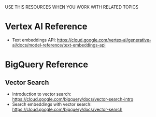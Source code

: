 USE THIS RESOURCES WHEN YOU WORK WITH RELATED TOPICS

# Vertex AI Reference

- Text embeddings API: https://cloud.google.com/vertex-ai/generative-ai/docs/model-reference/text-embeddings-api

# BigQuery Reference

## Vector Search

- Introduction to vector search: https://cloud.google.com/bigquery/docs/vector-search-intro
- Search embeddings with vector search: https://cloud.google.com/bigquery/docs/vector-search
